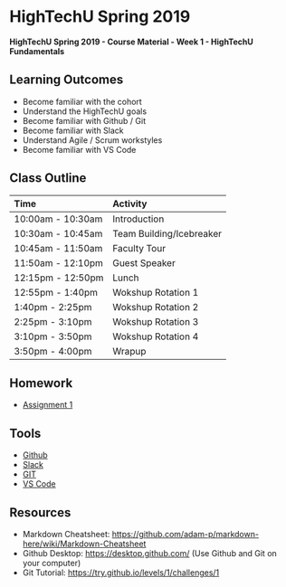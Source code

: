# HighTechU Spring 2019

**HighTechU Spring 2019 - Course Material - Week 1 - HighTechU Fundamentals**

## Learning Outcomes

* Become familiar with the cohort
* Understand the HighTechU goals
* Become familiar with Github / Git
* Become familiar with Slack
* Understand Agile / Scrum workstyles
* Become familiar with VS Code

## Class Outline

|Time|Activity|
|:---|:---|
|10:00am - 10:30am|Introduction|
|10:30am - 10:45am|Team Building/Icebreaker|
|10:45am - 11:50am|Faculty Tour|
|11:50am - 12:10pm|Guest Speaker|
|12:15pm - 12:50pm|Lunch|
|12:55pm - 1:40pm|Wokshup Rotation 1|
|1:40pm - 2:25pm|Wokshup Rotation 2|
|2:25pm - 3:10pm|Wokshup Rotation 3|
|3:10pm - 3:50pm|Wokshup Rotation 4|
|3:50pm - 4:00pm|Wrapup|

## Homework

* [Assignment 1](https://github.com/hightechu/hightechu-spring2019/blob/master/week1/assignment1.md)

## Tools

* [Github](https://github.com/)
* [Slack](https://slack.com/)
* [GIT](https://git-scm.com/)
* [VS Code](https://code.visualstudio.com/)


## Resources

* Markdown Cheatsheet: https://github.com/adam-p/markdown-here/wiki/Markdown-Cheatsheet
* Github Desktop: https://desktop.github.com/ (Use Github and Git on your computer)
* Git Tutorial: https://try.github.io/levels/1/challenges/1
